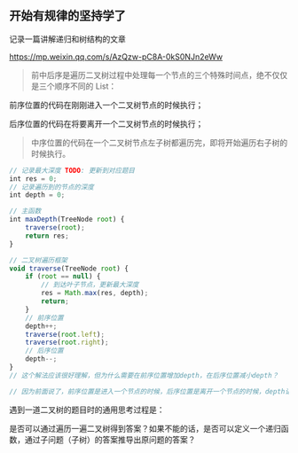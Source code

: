 ## 开始有规律的坚持学了

记录一篇讲解递归和树结构的文章

https://mp.weixin.qq.com/s/AzQzw-pC8A-0kS0NJn2eWw

>前中后序是遍历二叉树过程中处理每一个节点的三个特殊时间点，绝不仅仅是三个顺序不同的 List：

前序位置的代码在刚刚进入一个二叉树节点的时候执行；

后序位置的代码在将要离开一个二叉树节点的时候执行；

>中序位置的代码在一个二叉树节点左子树都遍历完，即将开始遍历右子树的时候执行。

```js
// 记录最大深度 TODO: 更新到对应题目
int res = 0;
// 记录遍历到的节点的深度
int depth = 0;

// 主函数
int maxDepth(TreeNode root) {
    traverse(root);
    return res;
}

// 二叉树遍历框架
void traverse(TreeNode root) {
    if (root == null) {
        // 到达叶子节点，更新最大深度
        res = Math.max(res, depth);
        return;
    }
    // 前序位置
    depth++;
    traverse(root.left);
    traverse(root.right);
    // 后序位置
    depth--;
}
// 这个解法应该很好理解，但为什么需要在前序位置增加depth，在后序位置减小depth？

// 因为前面说了，前序位置是进入一个节点的时候，后序位置是离开一个节点的时候，depth记录当前递归到的节点深度，所以要这样维护。
```

遇到一道二叉树的题目时的通用思考过程是：

是否可以通过遍历一遍二叉树得到答案？如果不能的话，是否可以定义一个递归函数，通过子问题（子树）的答案推导出原问题的答案？